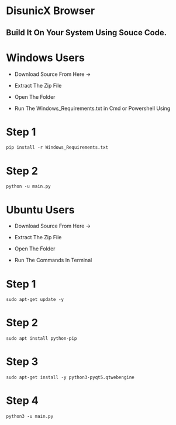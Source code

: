 # DisunicX Browser

## Build It On Your System Using Souce Code.

# Windows Users

- Download Source From Here -> 

- Extract The Zip File

- Open The Folder

- Run The Windows_Requirements.txt in Cmd or Powershell Using 

# Step 1

````
pip install -r Windows_Requirements.txt
````

# Step 2

````
python -u main.py
````

# Ubuntu Users

- Download Source From Here -> 

- Extract The Zip File

- Open The Folder

- Run The Commands In Terminal

# Step 1

````
sudo apt-get update -y
````
# Step 2

````
sudo apt install python-pip
````
# Step 3

````
sudo apt-get install -y python3-pyqt5.qtwebengine
````
# Step 4

````
python3 -u main.py
````
